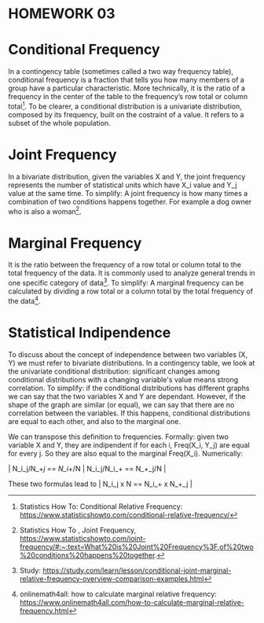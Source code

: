 
# HOMEWORK 03

# Conditional Frequency

In a contingency table (sometimes called a two way frequency table), conditional frequency is a fraction that tells you how many members of a group have a particular characteristic. More technically, it is the ratio of a frequency in the center of the table to the frequency’s row total or column total[^1]. 
To be clearer, a conditional distribution is a univariate distribution, composed by its frequency, built on the costraint of a value. 
It refers to a subset of the whole population.

# Joint Frequency

In a bivariate distribution, given the variables X and Y, the joint frequency represents the number of statistical units which have X_i value and Y_j value at the same time. 
To simplify: A joint frequency is how many times a combination of two conditions happens together. For example a dog owner who is also a woman[^2].

# Marginal Frequency 

It is the ratio between the frequency of a row total or column total to the total frequency of the data. It is commonly used to analyze general trends in one specific category of data[^3].
To simplify: A marginal frequency can be calculated by dividing a row total or a column total by the total frequency of the data[^4].

[^1]: Statistics How To: Conditional Relative Frequency: https://www.statisticshowto.com/conditional-relative-frequency/
[^2]: Statistics How To , Joint Frequency, https://www.statisticshowto.com/joint-frequency/#:~:text=What%20is%20Joint%20Frequency%3F,of%20two%20conditions%20happens%20together.
[^3]: Study: https://study.com/learn/lesson/conditional-joint-marginal-relative-frequency-overview-comparison-examples.html
[^4]: onlinemath4all: how to calculate marginal relative frequency: https://www.onlinemath4all.com/how-to-calculate-marginal-relative-frequency.html

# Statistical Indipendence 

To discuss about the concept of independence between two variables (X, Y) we must refer to bivariate distributions. 
In a contingency table, we look at the univariate conditional distribution: significant changes among conditional distributions with a changing variable's value means strong correlation. To simplify: if the conditional distributions has different graphs we can say that the two variables X and Y are dependant.
However, if the shape of the graph are similar (or equal), we can say that there are no correlation between the variables. If this happens, conditional distributions are equal to each other, and also to the marginal one.

We can transpose this definition to frequencies.
Formally: given two variable X and Y, they are indipendent if for each i, Freq(X_i, Y_j) are equal for every j.
So they are also equal to the marginal Freq(X_i). 
Numerically: 

  | N_i_j/N_+_j == N_i_+/N | N_i_j/N_i_+ == N_+_j/N |
  
These two formulas lead to | N_i_j x N == N_i_+ x N_+_j |
  

